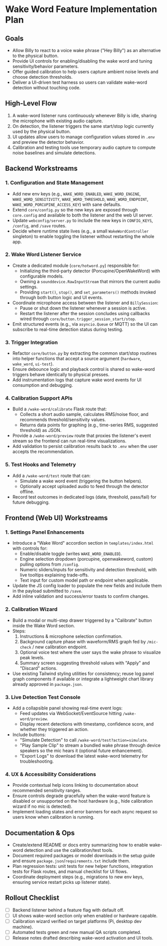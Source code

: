 # Wake Word Feature Implementation Plan

## Goals
- Allow Billy to react to a voice wake phrase ("Hey Billy") as an alternative to the physical button.
- Provide UI controls for enabling/disabling the wake word and tuning sensitivity/behavior parameters.
- Offer guided calibration to help users capture ambient noise levels and choose detection thresholds.
- Deliver a UI-driven test harness so users can validate wake-word detection without touching code.

## High-Level Flow
1. A wake-word listener runs continuously whenever Billy is idle, sharing the microphone with existing audio capture.
2. On detection, the listener triggers the same start/stop logic currently used by the physical button.
3. UI updates allow users to manage configuration values stored in `.env` and preview the detector behavior.
4. Calibration and testing tools use temporary audio capture to compute noise baselines and simulate detections.

## Backend Workstreams

### 1. Configuration and State Management
- Add new env keys (e.g., `WAKE_WORD_ENABLED`, `WAKE_WORD_ENGINE`, `WAKE_WORD_SENSITIVITY`, `WAKE_WORD_THRESHOLD`, `WAKE_WORD_ENDPOINT`, `WAKE_WORD_PORCUPINE_ACCESS_KEY`) with sane defaults.
- Extend `core/config.py` so the new keys are exposed through `core.config` and available to both the listener and the web UI server.
- Update `webconfig/server.py` to include the new keys in `CONFIG_KEYS`, `/config`, and `/save` routes.
- Decide where runtime state lives (e.g., a small `WakeWordController` singleton) to enable toggling the listener without restarting the whole app.

### 2. Wake Word Listener Service
- Create a dedicated module (`core/hotword.py`) responsible for:
  - Initializing the third-party detector (Porcupine/OpenWakeWord) with configurable models.
  - Owning a `sounddevice.RawInputStream` that mirrors the current audio settings.
  - Providing `start()`, `stop()`, and `set_parameters()` methods invoked through both button logic and UI events.
- Coordinate microphone access between the listener and `BillySession`:
  - Pause or shut down the listener whenever a session is active.
  - Restart the listener after the session concludes using callbacks wired through `core/button.trigger_session_start/stop`.
- Emit structured events (e.g., via `asyncio.Queue` or MQTT) so the UI can subscribe to real-time detection status during testing.

### 3. Trigger Integration
- Refactor `core/button.py` by extracting the common start/stop routines into helper functions that accept a source argument (`hardware`, `wake_word`, `ui-test`).
- Ensure debounce logic and playback control is shared so wake-word triggers behave identically to physical presses.
- Add instrumentation logs that capture wake word events for UI consumption and debugging.

### 4. Calibration Support APIs
- Build a `/wake-word/calibrate` Flask route that:
  - Collects a short audio sample, calculates RMS/noise floor, and recommends threshold/sensitivity values.
  - Returns data points for graphing (e.g., time-series RMS, suggested threshold) as JSON.
- Provide a `/wake-word/preview` route that proxies the listener's event stream so the frontend can run real-time visualizations.
- Add validation to persist calibration results back to `.env` when the user accepts the recommendation.

### 5. Test Hooks and Telemetry
- Add a `/wake-word/test` route that can:
  - Simulate a wake word event (triggering the button helpers).
  - Optionally accept uploaded audio to feed through the detector offline.
- Record test outcomes in dedicated logs (date, threshold, pass/fail) for future debugging.

## Frontend (Web UI) Workstreams

### 1. Settings Panel Enhancements
- Introduce a "Wake Word" accordion section in `templates/index.html` with controls for:
  - Enable/disable toggle (writes `WAKE_WORD_ENABLED`).
  - Engine selection dropdown (porcupine, openwakeword, custom) pulling options from `/config`.
  - Numeric sliders/inputs for sensitivity and detection threshold, with live tooltips explaining trade-offs.
  - Text input for custom model path or endpoint when applicable.
- Update the JS config loader to populate the new fields and include them in the payload submitted to `/save`.
- Add inline validation and success/error toasts to confirm changes.

### 2. Calibration Wizard
- Build a modal or multi-step drawer triggered by a "Calibrate" button inside the Wake Word section.
- Steps:
  1. Instructions & microphone selection confirmation.
  2. Background capture phase with waveform/RMS graph fed by `/mic-check` / new calibration endpoint.
  3. Optional voice test where the user says the wake phrase to visualize peak levels.
  4. Summary screen suggesting threshold values with "Apply" and "Discard" actions.
- Use existing Tailwind styling utilities for consistency; reuse log panel graph components if available or integrate a lightweight chart library already approved in `package.json`.

### 3. Live Detection Test Console
- Add a collapsible panel showing real-time event logs:
  - Feed updates via WebSocket/EventSource hitting `/wake-word/preview`.
  - Display recent detections with timestamp, confidence score, and whether they triggered an action.
- Include buttons:
  - "Simulate Detection" to call `/wake-word/test?action=simulate`.
  - "Play Sample Clip" to stream a bundled wake phrase through device speakers so the mic hears it (optional future enhancement).
  - "Export Logs" to download the latest wake-word telemetry for troubleshooting.

### 4. UX & Accessibility Considerations
- Provide contextual help icons linking to documentation about recommended sensitivity ranges.
- Ensure controls degrade gracefully when the wake-word feature is disabled or unsupported on the host hardware (e.g., hide calibration wizard if no mic is detected).
- Implement loading states and error banners for each async request so users know when calibration is running.

## Documentation & Ops
- Create/extend README or docs entry summarizing how to enable wake-word detection and use the calibration/test tools.
- Document required packages or model downloads in the setup guide and ensure `package.json`/`requirements.txt` include them.
- Plan regression tests: unit tests for new helper functions, integration tests for Flask routes, and manual checklist for UI flows.
- Coordinate deployment steps (e.g., migrations to new env keys, ensuring service restart picks up listener state).

## Rollout Checklist
- [ ] Backend listener behind a feature flag with default off.
- [ ] UI shows wake-word section only when enabled or hardware capable.
- [ ] Calibration wizard verified on target platforms (Pi, desktop dev machine).
- [ ] Automated tests green and new manual QA scripts completed.
- [ ] Release notes drafted describing wake-word activation and UI tools.

